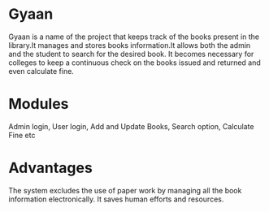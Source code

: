 # Gyaan 
Gyaan is a name of the project that keeps track of the books present in the library.It manages and stores books information.It allows both the admin and the student to search for the desired book. It becomes necessary for colleges to keep a continuous check on the books issued and returned and even calculate fine. 
# Modules
Admin login, User login, Add and Update Books, Search option, Calculate Fine etc
# Advantages
The system excludes the use of paper work by managing all the book information electronically.
It saves human efforts and resources.
